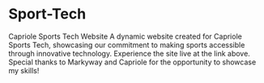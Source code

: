 # Sport-Tech
Capriole Sports Tech Website  A dynamic website created for Capriole Sports Tech, showcasing our commitment to making sports accessible through innovative technology. Experience the site live at the link above. Special thanks to Markyway and Capriole for the opportunity to showcase my skills!

